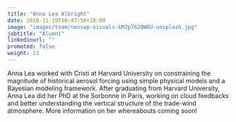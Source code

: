 ```yaml
---
title: "Anna Lea Albright"
date: 2018-11-19T10:47:58+10:00
image: "images/team/nonsap-visuals-kMJp7620W6U-unsplash.jpg"
jobtitle: "Alumni"
linkedinurl: ""
promoted: false
weight: 13
---
```


Anna Lea worked with Cristi at Harvard University on constraining the magnitude of historical aerosol forcing using simple physical models and a Bayesian modeling framework. After graduating from Harvard University, Anna Lea did her PhD at the Sorbonne in Paris, working on cloud feedbacks and better understanding the vertical structure of the trade-wind atmosphere. More information on her whereabouts coming soon! 